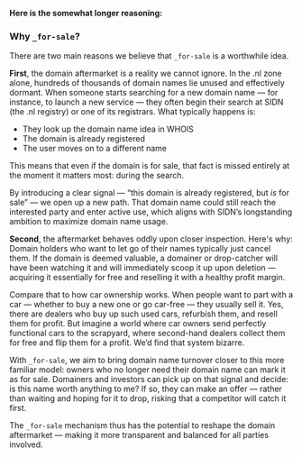 **Here is the somewhat longer reasoning:**

### Why `_for-sale`?

There are two main reasons we believe that `_for-sale` is a worthwhile idea.

**First**, the domain aftermarket is a reality we cannot ignore. In the .nl zone alone, hundreds of thousands of domain names lie unused and effectively dormant. When someone starts searching for a new domain name — for instance, to launch a new service — they often begin their search at SIDN (the .nl registry) or one of its registrars. What typically happens is:

- They look up the domain name idea in WHOIS  
- The domain is already registered  
- The user moves on to a different name  

This means that even if the domain is for sale, that fact is missed entirely at the moment it matters most: during the search.

By introducing a clear signal — “this domain is already registered, but *is* for sale” — we open up a new path. That domain name could still reach the interested party and enter active use, which aligns with SIDN’s longstanding ambition to maximize domain name usage.

**Second**, the aftermarket behaves oddly upon closer inspection. Here's why:  
Domain holders who want to let go of their names typically just cancel them. If the domain is deemed valuable, a domainer or drop-catcher will have been watching it and will immediately scoop it up upon deletion — acquiring it essentially for free and reselling it with a healthy profit margin.

Compare that to how car ownership works. When people want to part with a car — whether to buy a new one or go car-free — they usually sell it. Yes, there are dealers who buy up such used cars, refurbish them, and resell them for profit. But imagine a world where car owners send perfectly functional cars to the scrapyard, where second-hand dealers collect them for free and flip them for a profit. We’d find that system bizarre.

With `_for-sale`, we aim to bring domain name turnover closer to this more familiar model: owners who no longer need their domain name can mark it as for sale. Domainers and investors can pick up on that signal and decide: is this name worth anything to me? If so, they can make an offer — rather than waiting and hoping for it to drop, risking that a competitor will catch it first.

The `_for-sale` mechanism thus has the potential to reshape the domain aftermarket — making it more transparent and balanced for all parties involved.
